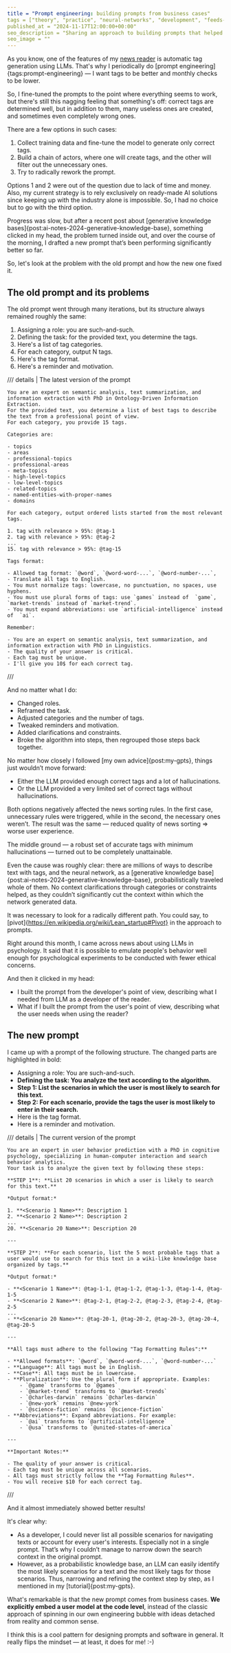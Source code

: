 ```yaml
---
title = "Prompt engineering: building prompts from business cases"
tags = ["theory", "practice", "neural-networks", "development", "feeds-fun", "prompt-engineering", "interesting"]
published_at = "2024-11-17T12:00:00+00:00"
seo_description = "Sharing an approach to building prompts that helped me significantly improve tag generation results in feeds.fun"
seo_image = ""
---
```


As you know, one of the features of my [news reader](https://feeds.fun/) is automatic tag generation using LLMs. That's why I periodically do [prompt engineering]{tags:prompt-engineering} — I want tags to be better and monthly checks to be lower.

So, I fine-tuned the prompts to the point where everything seems to work, but there's still this nagging feeling that something's off: correct tags are determined well, but in addition to them, many useless ones are created, and sometimes even completely wrong ones.

There are a few options in such cases:

1. Collect training data and fine-tune the model to generate only correct tags.
2. Build a chain of actors, where one will create tags, and the other will filter out the unnecessary ones.
3. Try to radically rework the prompt.

Options 1 and 2 were out of the question due to lack of time and money. Also, my current strategy is to rely exclusively on ready-made AI solutions since keeping up with the industry alone is impossible. So, I had no choice but to go with the third option.

Progress was slow, but after a recent post about [generative knowledge bases]{post:ai-notes-2024-generative-knowledge-base}, something clicked in my head, the problem turned inside out, and over the course of the morning, I drafted a new prompt that’s been performing significantly better so far.

So, let's look at the problem with the old prompt and how the new one fixed it.

## The old prompt and its problems

The old prompt went through many iterations, but its structure always remained roughly the same:

1. Assigning a role: you are such-and-such.
2. Defining the task: for the provided text, you determine the tags.
3. Here's a list of tag categories.
4. For each category, output N tags.
5. Here's the tag format.
6. Here's a reminder and motivation.

/// details | The latest version of the prompt

```
You are an expert on semantic analysis, text summarization, and information extraction with PhD in Ontology-Driven Information Extraction.
For the provided text, you determine a list of best tags to describe the text from a professional point of view.
For each category, you provide 15 tags.

Categories are:

- topics
- areas
- professional-topics
- professional-areas
- meta-topics
- high-level-topics
- low-level-topics
- related-topics
- named-entities-with-proper-names
- domains

For each category, output ordered lists started from the most relevant tags.

1. tag with relevance > 95%: @tag-1
2. tag with relevance > 95%: @tag-2
...
15. tag with relevance > 95%: @tag-15

Tags format:

- Allowed tag format: `@word`, `@word-word-...`, `@word-number-...`,
- Translate all tags to English.
- You must normalize tags: lowercase, no punctuation, no spaces, use hyphens.
- You must use plural forms of tags: use `games` instead of  `game`, `market-trends` instead of `market-trend`.
- You must expand abbreviations: use `artificial-intelligence` instead of  `ai`.

Remember:

- You are an expert on semantic analysis, text summarization, and information extraction with PhD in Linguistics.
- The quality of your answer is critical.
- Each tag must be unique.
- I'll give you 10$ for each correct tag.
```
///


And no matter what I do:

- Changed roles.
- Reframed the task.
- Adjusted categories and the number of tags.
- Tweaked reminders and motivation.
- Added clarifications and constraints.
- Broke the algorithm into steps, then regrouped those steps back together.

No matter how closely I followed [my own advice]{post:my-gpts}, things just wouldn’t move forward:

- Either the LLM provided enough correct tags and a lot of hallucinations.
- Or the LLM provided a very limited set of correct tags without hallucinations.

Both options negatively affected the news sorting rules. In the first case, unnecessary rules were triggered, while in the second, the necessary ones weren’t. The result was the same — reduced quality of news sorting => worse user experience.

The middle ground — a robust set of accurate tags with minimum hallucinations — turned out to be completely unattainable.

Even the cause was roughly clear: there are millions of ways to describe text with tags, and the neural network, as a [generative knowledge base]{post:ai-notes-2024-generative-knowledge-base}, probabilistically traveled whole of them. No context clarifications through categories or constraints helped, as they couldn’t significantly cut the context within which the network generated data.

It was necessary to look for a radically different path. You could say, to [pivot]{https://en.wikipedia.org/wiki/Lean_startup#Pivot} in the approach to prompts.

Right around this month, I came across news about using LLMs in psychology. It said that it is possible to emulate people's behavior well enough for psychological experiments to be conducted with fewer ethical concerns.

And then it clicked in my head:

- I built the prompt from the developer's point of view, describing what I needed from LLM as a developer of the reader.
- What if I built the prompt from the user's point of view, describing what the user needs when using the reader?

## The new prompt

I came up with a prompt of the following structure. The changed parts are highlighted in bold:

- Assigning a role: You are such-and-such.
- **Defining the task: You analyze the text according to the algorithm.**
- **Step 1: List the scenarios in which the user is most likely to search for this text.**
- **Step 2: For each scenario, provide the tags the user is most likely to enter in their search.**
- Here is the tag format.
- Here is a reminder and motivation.

/// details | The current version of the prompt
```
You are an expert in user behavior prediction with a PhD in cognitive psychology, specializing in human-computer interaction and search behavior analytics.
Your task is to analyze the given text by following these steps:

**STEP 1**: **List 20 scenarios in which a user is likely to search for this text.**

*Output format:*

1. **<Scenario 1 Name>**: Description 1
2. **<Scenario 2 Name>**: Description 2
...
20. **<Scenario 20 Name>**: Description 20

---

**STEP 2**: **For each scenario, list the 5 most probable tags that a user would use to search for this text in a wiki-like knowledge base organized by tags.**

*Output format:*

- **<Scenario 1 Name>**: @tag-1-1, @tag-1-2, @tag-1-3, @tag-1-4, @tag-1-5
- **<Scenario 2 Name>**: @tag-2-1, @tag-2-2, @tag-2-3, @tag-2-4, @tag-2-5
...
- **<Scenario 20 Name>**: @tag-20-1, @tag-20-2, @tag-20-3, @tag-20-4, @tag-20-5

---

**All tags must adhere to the following "Tag Formatting Rules":**

- **Allowed formats**: `@word`, `@word-word-...`, `@word-number-...`
- **Language**: All tags must be in English.
- **Case**: All tags must be in lowercase.
- **Pluralization**: Use the plural form if appropriate. Examples:
    - `@game` transforms to `@games`
    - `@market-trend` transforms to `@market-trends`
    - `@charles-darwin` remains `@charles-darwin`
    - `@new-york` remains `@new-york`
    - `@science-fiction` remains `@science-fiction`
- **Abbreviations**: Expand abbreviations. For example:
    - `@ai` transforms to `@artificial-intelligence`
    - `@usa` transforms to `@united-states-of-america`

---

**Important Notes:**

- The quality of your answer is critical.
- Each tag must be unique across all scenarios.
- All tags must strictly follow the **Tag Formatting Rules**.
- You will receive $10 for each correct tag.
```
///

And it almost immediately showed better results!

It's clear why:

- As a developer, I could never list all possible scenarios for navigating texts or account for every user's interests. Especially not in a single prompt. That’s why I couldn’t manage to narrow down the search context in the original prompt.
- However, as a probabilistic knowledge base, an LLM can easily identify the most likely scenarios for a text and the most likely tags for those scenarios. Thus, narrowing and refining the context step by step, as I mentioned in my [tutorial]{post:my-gpts}.

What's remarkable is that the new prompt comes from business cases. **We explicitly embed a user model at the code level**, instead of the classic approach of spinning in our own engineering bubble with ideas detached from reality and common sense.

I think this is a cool pattern for designing prompts and software in general. It really flips the mindset — at least, it does for me! :-)
